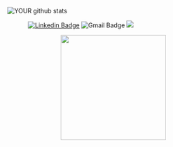 ![YOUR github stats](https://github-readme-stats.vercel.app/api?username=Daniboy370&show_icons=true&theme=transparent)


&nbsp; &nbsp; &nbsp; &nbsp; &nbsp; &nbsp; 
[![Linkedin Badge](https://img.shields.io/badge/-Daniel_Engelsman-blue?style=flat-square&logo=Linkedin&logoColor=white&link=https://www.linkedin.com/in/daniel-engelsman/)](https://www.linkedin.com/in/daniel-engelsman/) 
![Gmail Badge](https://img.shields.io/badge/-Daniel.eng@campus.technion.ac.il-c14438?style=flat-square&logo=Gmail&logoColor=white&link=mailto:Daniboy370@gmail.com) 
[![](https://img.shields.io/badge/🌠-Kaggle-brightgreen)](https://www.kaggle.com/daniboy370)

&nbsp; &nbsp; &nbsp; &nbsp;&nbsp; &nbsp; &nbsp; &nbsp; &nbsp; &nbsp; &nbsp; &nbsp; &nbsp; &nbsp; &nbsp; &nbsp; <img src='https://media1.tenor.com/images/69526a37d84d274e6e01da07bf0ed0b5/tenor.gif?itemid=4691438' width=240 />

